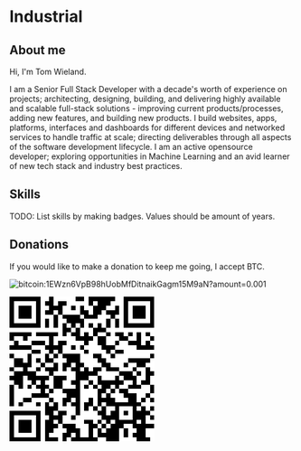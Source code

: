# Industrial

## About me

Hi, I'm Tom Wieland.

I am a Senior Full Stack Developer with a decade's worth of experience on projects; architecting, designing, building, and delivering highly available and scalable full-stack solutions - improving current products/processes, adding new features, and building new products. I build websites, apps, platforms, interfaces and dashboards for different devices and networked services to handle traffic at scale; directing deliverables through all aspects of the software development lifecycle. I am an active opensource developer; exploring opportunities in Machine Learning and an avid learner of new tech stack and industry best practices.

## Skills

TODO: List skills by making badges. Values should be amount of years.

## Donations

If you would like to make a donation to keep me going, I accept BTC.

![bitcoin:1EWzn6VpB98hUobMfDitnaikGagm15M9aN?amount=0.001](https://img.shields.io/badge/Bitcoin-0.001-brightgreen?style=flat&logo=bitcoin)

![bitcoin:1EWzn6VpB98hUobMfDitnaikGagm15M9aN?amount=0.001](https://raw.githubusercontent.com/Industrial/Industrial/master/bitcoin-donation.png)